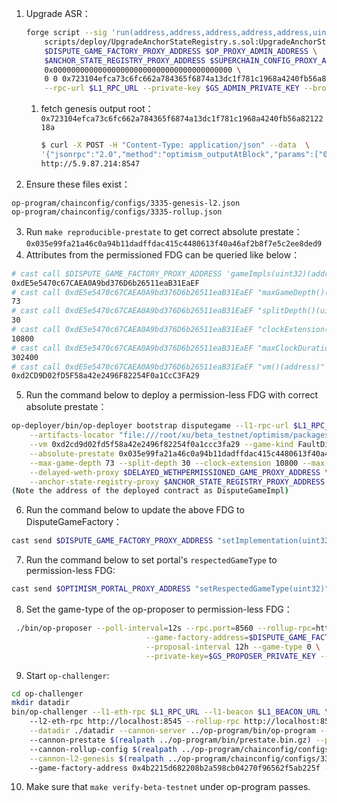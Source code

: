 1. Upgrade ASR：
    ```bash
    forge script --sig 'run(address,address,address,address,address,uint32,uint256,bytes32)' \
        scripts/deploy/UpgradeAnchorStateRegistry.s.sol:UpgradeAnchorStateRegistry \
        $DISPUTE_GAME_FACTORY_PROXY_ADDRESS $OP_PROXY_ADMIN_ADDRESS \
        $ANCHOR_STATE_REGISTRY_PROXY_ADDRESS $SUPERCHAIN_CONFIG_PROXY_ADDRESS \
        0x0000000000000000000000000000000000000000 \
        0 0 0x723104efca73c6fc662a784365f6874a13dc1f781c1968a4240fb56a8212218a \
        --rpc-url $L1_RPC_URL --private-key $GS_ADMIN_PRIVATE_KEY --broadcast
    ```
    1.  fetch genesis output root：`0x723104efca73c6fc662a784365f6874a13dc1f781c1968a4240fb56a8212218a`
        ```bash
        $ curl -X POST -H "Content-Type: application/json" --data  \
        '{"jsonrpc":"2.0","method":"optimism_outputAtBlock","params":["0x0"],"id":1}' \
        http://5.9.87.214:8547
        ```  
2. Ensure these files exist：
```
op-program/chainconfig/configs/3335-genesis-l2.json
op-program/chainconfig/configs/3335-rollup.json
```
3. Run `make reproducible-prestate` to get correct absolute prestate：`0x035e99fa21a46c0a94b11dadffdac415c4480613f40a46af2b8f7e5c2ee8ded9`
4. Attributes from the permissioned FDG can be queried like below：
```bash
# cast call $DISPUTE_GAME_FACTORY_PROXY_ADDRESS 'gameImpls(uint32)(address)' 1 -r $L1_RPC_URL
0xdE5e5470c67CAEA0A9bd376D6b26511eaB31EaEF
# cast call 0xdE5e5470c67CAEA0A9bd376D6b26511eaB31EaEF "maxGameDepth()(uint256)" -r $L1_RPC_URL
73
# cast call 0xdE5e5470c67CAEA0A9bd376D6b26511eaB31EaEF "splitDepth()(uint256)" -r $L1_RPC_URL
30
# cast call 0xdE5e5470c67CAEA0A9bd376D6b26511eaB31EaEF "clockExtension()(uint64)" -r $L1_RPC_URL
10800
# cast call 0xdE5e5470c67CAEA0A9bd376D6b26511eaB31EaEF "maxClockDuration()(uint64)" -r $L1_RPC_URL
302400
# cast call 0xdE5e5470c67CAEA0A9bd376D6b26511eaB31EaEF "vm()(address)" -r $L1_RPC_URL
0xd2CD9D02fD5F58a42e2496F82254F0a1CcC3FA29
```
5. Run the command below to deploy a permission-less FDG with correct absolute prestate：
```bash
op-deployer/bin/op-deployer bootstrap disputegame --l1-rpc-url $L1_RPC_URL --private-key $GS_ADMIN_PRIVATE_KEY \
    --artifacts-locator "file:///root/xu/beta_testnet/optimism/packages/contracts-bedrock/forge-artifacts/" \
    --vm 0xd2cd9d02fd5f58a42e2496f82254f0a1ccc3fa29 --game-kind FaultDisputeGame --game-type 0 \
    --absolute-prestate 0x035e99fa21a46c0a94b11dadffdac415c4480613f40a46af2b8f7e5c2ee8ded9 \
    --max-game-depth 73 --split-depth 30 --clock-extension 10800 --max-clock-duration 302400 \
    --delayed-weth-proxy $DELAYED_WETHPERMISSIONED_GAME_PROXY_ADDRESS \
    --anchor-state-registry-proxy $ANCHOR_STATE_REGISTRY_PROXY_ADDRESS --l2-chain-id 3335 
(Note the address of the deployed contract as DisputeGameImpl)
```
6. Run the command below to update the above FDG to DisputeGameFactory：
```bash
cast send $DISPUTE_GAME_FACTORY_PROXY_ADDRESS "setImplementation(uint32,address)" 0 <DisputeGameImpl> -r $L1_RPC_URL
```
7. Run the command below to set portal's `respectedGameType` to permission-less FDG:
```bash
cast send $OPTIMISM_PORTAL_PROXY_ADDRESS "setRespectedGameType(uint32)" 0 -r $L1_RPC_URL
```
8. Set the game-type of the op-proposer to permission-less FDG：
```bash
 ./bin/op-proposer --poll-interval=12s --rpc.port=8560 --rollup-rpc=http://localhost:8547 \
                              --game-factory-address=$DISPUTE_GAME_FACTORY_PROXY_ADDRESS \
                              --proposal-interval 12h --game-type 0 \
                              --private-key=$GS_PROPOSER_PRIVATE_KEY --l1-eth-rpc=$L1_RPC_URL 2>&1 | tee -a proposer.log -i
```
9. Start `op-challenger`:
```bash
cd op-challenger
mkdir datadir
bin/op-challenger --l1-eth-rpc $L1_RPC_URL --l1-beacon $L1_BEACON_URL \ 
    --l2-eth-rpc http://localhost:8545 --rollup-rpc http://localhost:8547 \
    --datadir ./datadir --cannon-server ../op-program/bin/op-program --cannon-bin ../cannon/bin/cannon \ 
    --cannon-prestate $(realpath ../op-program/bin/prestate.bin.gz) --private-key $GS_CHALLENGER_PRIVATE_KEY \ 
    --cannon-rollup-config $(realpath ../op-program/chainconfig/configs/3335-rollup.json) \
    --cannon-l2-genesis $(realpath ../op-program/chainconfig/configs/3335-genesis-l2.json) \ 
    --game-factory-address 0x4b2215d682208b2a598cb04270f96562f5ab225f --trace-type cannon

```
10. Make sure that `make verify-beta-testnet` under op-program passes.
